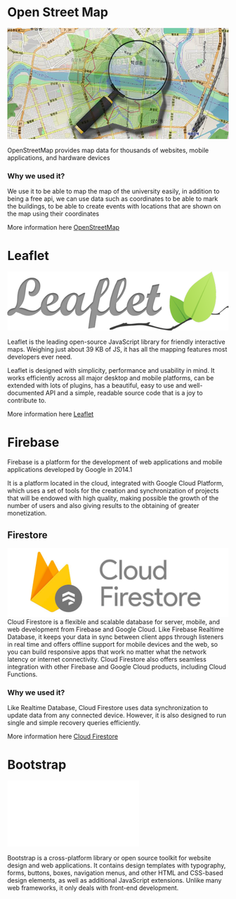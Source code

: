 # Open Street Map
![img](img/osm.jpg)

OpenStreetMap provides map data for thousands of websites, mobile applications, and hardware devices

### Why we used it?

We use it to be able to map the map of the university easily, in addition to being a free api, we can use data such as coordinates to be able to mark the buildings, to be able to create events with locations that are shown on the map using their coordinates

More information here
[OpenStreetMap](https://www.openstreetmap.org/#map=5/23.944/-102.579)


# Leaflet
![img](img/leaflet.png)

Leaflet is the leading open-source JavaScript library for friendly interactive maps. Weighing just about 39 KB of JS, it has all the mapping features most developers ever need.

Leaflet is designed with simplicity, performance and usability in mind. It works efficiently across all major desktop and mobile platforms, can be extended with lots of plugins, has a beautiful, easy to use and well-documented API and a simple, readable source code that is a joy to contribute to.

More information here [Leaflet](https://leafletjs.com/)

# Firebase
Firebase is a platform for the development of web applications and mobile applications developed by Google in 2014.1

It is a platform located in the cloud, integrated with Google Cloud Platform, which uses a set of tools for the creation and synchronization of projects that will be endowed with high quality, making possible the growth of the number of users and also giving results to the obtaining of greater monetization.


## Firestore
![img](img/firestore.png)
Cloud Firestore is a flexible and scalable database for server, mobile, and web development from Firebase and Google Cloud. Like Firebase Realtime Database, it keeps your data in sync between client apps through listeners in real time and offers offline support for mobile devices and the web, so you can build responsive apps that work no matter what the network latency or internet connectivity. Cloud Firestore also offers seamless integration with other Firebase and Google Cloud products, including Cloud Functions.

### Why we used it?

Like Realtime Database, Cloud Firestore uses data synchronization to update data from any connected device. However, it is also designed to run single and simple recovery queries efficiently.

More information here [Cloud Firestore](https://firebase.google.com/docs/firestore?hl=es)

# Bootstrap

![img](img/bootstrap.pgn)

Bootstrap is a cross-platform library or open source toolkit for website design and web applications. It contains design templates with typography, forms, buttons, boxes, navigation menus, and other HTML and CSS-based design elements, as well as additional JavaScript extensions. Unlike many web frameworks, it only deals with front-end development.
